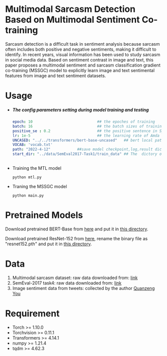 # Multimodal Sarcasm Detection Based on Multimodal Sentiment Co-training

Sarcasm detection is a difficult task in sentiment analysis because sarcasm often includes both positive and negative sentiments, making it difficult to identify. In recent years, visual information has been used to study sarcasm in social media data. Based on sentiment contrast in image and text, this paper proposes a multimodal sentiment and sarcasm classification gradient co-training (MSSGC) model to explicitly learn image and text sentimental features from image and text sentiment datasets.

# Usage

- ##### The  config parameters setting during model training and testing

  ```yaml
  epoch: 10         					## the epoches of training
  batch: 16         					## the batch sizes of training
  positive_se : 0.2 					## the positive sentence in Sp(only use in Sp-SPC)
  lr: 1e-5      					    ## the learning rate of Amda
  UNCASED: "../../transformers/bert-base-uncased"   ## bert local path
  VOCAB: 'vocab.txt'
  path: "2022-4-12"            ##save model checkpoint,log,result dictory
  start_dir: "../data/SemEval2017-Task1/train_data" ## The  dictory of train dataset
    
  ```

- Training the MTL model

  ```
  python mtl.py
  ```

- Traning the MSSGC model

  ```
  python main.py
  ```

# Pretrained Models

Download pretrained BERT-Base from [here](https://huggingface.co/bert-base-uncased/tree/main) and put it in [this directory](resource/transformers).

Download pretrained ResNet-152 from [here](https://download.pytorch.org/models/resnet152-394f9c45.pth), rename the binary file as "resnet152.pth" and put it in [this directory](resource/resnet).


# Data

1. Multimodal sarcasm dataset: raw data downloaded from: [link](https://github.com/headacheboy/data-of-multimodal-sarcasm-detection)
2. SemEval-2017 task4: raw data downloaded from: [link](https://alt.qcri.org/semeval2017/)
3. Image sentiment data from tweets: collected by the author [Quanzeng You](https://qzyou.github.io/)


# Requirement

- Torch >= 1.10.0
- Torchvision >= 0.11.1
- Transformers >= 4.14.1
- numpy >= 1.21.4
- tqdm >= 4.62.3

